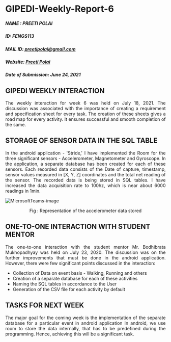 # GIPEDI-Weekly-Report-6

##### NAME : PREETI POLAI

##### ID: FENGS113

##### MAIL ID: preetipolai@gmail.com

##### Website: [Preeti Polai](https://sites.google.com/nitm.ac.in/preetipolai/about)

##### Date of Submission: June 24, 2021



## GIPEDI WEEKLY INTERACTION

<p align = "justify">The weekly interaction for week 6 was held on July 18, 2021. The discussion was associated with the importance of creating a requirement and specification sheet for every task. The creation of these sheets gives a road map for every activity. It ensures successful and smooth completion of the same. </p>



## STORAGE OF SENSOR DATA IN THE SQL TABLE

<p align = "justify">In the android application - 'Stride,' I have implemented the Room for the three significant sensors - Accelerometer, Magnetometer and Gyroscope. In the application, a separate database has been created for each of these sensors. Each recorded data consists of the Date of capture, timestamp, sensor values measured in [X, Y, Z] coordinates and the total net reading of the sensor. The recorded data is being stored in SQL tables. I have increased the data acquisition rate to 100hz, which is near about 6000 readings in 1min.</p>

![MicrosoftTeams-image](https://user-images.githubusercontent.com/71027537/123293755-e1013a80-d531-11eb-8a5f-717c4edf2c50.png)


<center>Fig : Representation of the accelerometer data stored</center>



## ONE-TO-ONE INTERACTION WITH STUDENT MENTOR

<p align = "justify">The one-to-one interaction with the student mentor Mr. Bodhibrata Mukhopadhyay was held on July 23, 2020. The discussion was on the further improvements that must be done in the android application. However, there were few significant points discussed in the interaction:</p>

- Collection of Data on event basis - Walking, Running and others
- Creation of a separate database for each of these activities
- Naming the SQL tables in accordance to the User
- Generation of the CSV file for each activity by default 



## TASKS FOR NEXT WEEK

<p align = "justify">The major goal for the coming week is the implementation of the separate database for a particular event in android application  In android, we use room to store the data internally, that has to be predefined during the programming. Hence, achieving this will be a significant task.</p>

